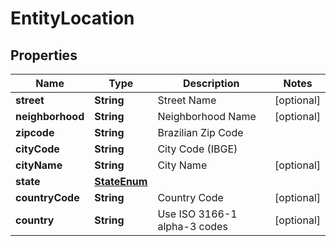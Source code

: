 
# EntityLocation

## Properties
Name | Type | Description | Notes
------------ | ------------- | ------------- | -------------
**street** | **String** | Street Name |  [optional]
**neighborhood** | **String** | Neighborhood Name |  [optional]
**zipcode** | **String** | Brazilian Zip Code | 
**cityCode** | **String** | City Code (IBGE) | 
**cityName** | **String** | City Name |  [optional]
**state** | [**StateEnum**](StateEnum.md) |  | 
**countryCode** | **String** | Country Code |  [optional]
**country** | **String** | Use ISO 3166-1 alpha-3 codes |  [optional]



